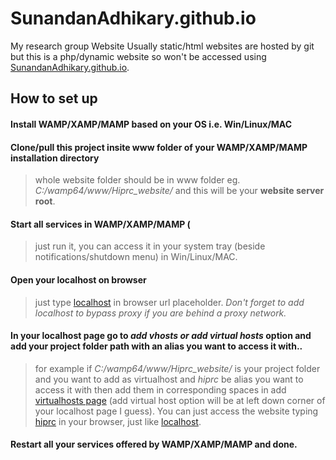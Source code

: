 # SunandanAdhikary.github.io
My research group Website
Usually static/html websites are hosted by git but this is a php/dynamic website so won't be accessed using [SunandanAdhikary.github.io](https://SunandanAdhikary.github.io).
## How to set up
#### Install WAMP/XAMP/MAMP based on your OS i.e. Win/Linux/MAC
#### Clone/pull this project insite www folder of your  WAMP/XAMP/MAMP installation directory
> whole website folder should be in www folder eg. *C:/wamp64/www/Hiprc_website/* and this will be your **website server root**.
#### Start all services in WAMP/XAMP/MAMP (
> just run it, you can access it in your system tray (beside notifications/shutdown menu) in Win/Linux/MAC.
#### Open your localhost on browser 
> just type [localhost](http://localhost/) in browser url placeholder. *Don't forget to add localhost to bypass proxy if you are behind a proxy network.*
#### In your localhost page go to *add vhosts or add virtual hosts* option and add your project folder path with an alias you want to access it with..
> for example if *C:/wamp64/www/Hiprc_website/* is your project folder and you want to add as virtualhost and *hiprc* be alias you want to access it with then add them in corresponding spaces in add [virtualhosts page](http://localhost/add_vhost.php?lang=english) (add virtual host option will be at left down corner of your localhost page I guess). You can just access the website typing [hiprc](http://hiprc/) in your browser, just like [localhost](http://localhost/).
#### Restart all your services offered by WAMP/XAMP/MAMP and done.


